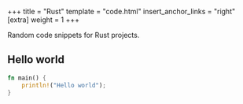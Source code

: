 +++
title = "Rust"
template = "code.html"
insert_anchor_links = "right"
[extra]
weight = 1
+++

Random code snippets for Rust projects.

## Hello world

```rs
fn main() {
    println!("Hello world");
}
```
